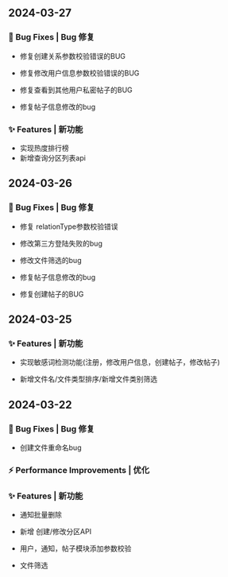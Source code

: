 
## 2024-03-27

### 🐛 Bug Fixes | Bug 修复

* 修复创建关系参数校验错误的BUG

* 修复修改用户信息参数校验错误的BUG

* 修复查看到其他用户私密帖子的BUG

* 修复帖子信息修改的bug
### ✨ Features | 新功能

* 实现热度排行榜
* 新增查询分区列表api

## 2024-03-26

### 🐛 Bug Fixes | Bug 修复

* 修复 relationType参数校验错误

* 修改第三方登陆失败的bug

* 修改文件筛选的bug

* 修复帖子信息修改的bug

* 修复创建帖子的BUG

## 2024-03-25

### ✨ Features | 新功能

* 实现敏感词检测功能(注册，修改用户信息，创建帖子，修改帖子)

* 新增文件名/文件类型排序/新增文件类别筛选

## 2024-03-22

### 🐛 Bug Fixes | Bug 修复

* 创建文件重命名bug

### ⚡ Performance Improvements | 优化

### ✨ Features | 新功能

* 通知批量删除

* 新增 创建/修改分区API

* 用户，通知，帖子模块添加参数校验

* 文件筛选
